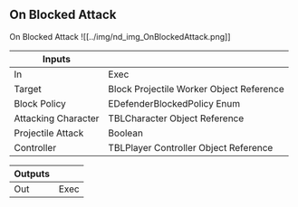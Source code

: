 ## On Blocked Attack
On Blocked Attack
![[../img/nd_img_OnBlockedAttack.png]]

|Inputs||
|--|--|
| In | Exec |
| Target | Block Projectile Worker Object Reference |
| Block Policy | EDefenderBlockedPolicy Enum |
| Attacking Character | TBLCharacter Object Reference |
| Projectile Attack | Boolean |
| Controller | TBLPlayer Controller Object Reference |

|Outputs||
|--|--|
| Out | Exec |
